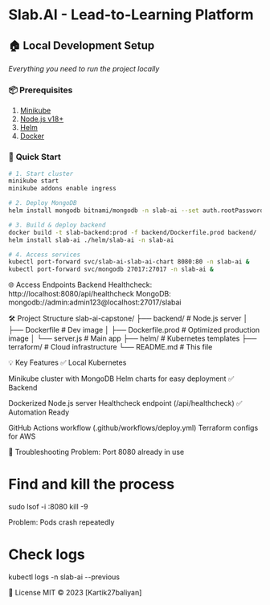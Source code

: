 # Slab.AI - Lead-to-Learning Platform

## 🏠 **Local Development Setup**  
*Everything you need to run the project locally*  

### 📦 **Prerequisites**  
1. [Minikube](https://minikube.sigs.k8s.io/docs/start/)  
2. [Node.js v18+](https://nodejs.org/)  
3. [Helm](https://helm.sh/docs/intro/install/)  
4. [Docker](https://docs.docker.com/get-docker/)  

### 🚀 **Quick Start**  
```bash
# 1. Start cluster
minikube start
minikube addons enable ingress

# 2. Deploy MongoDB
helm install mongodb bitnami/mongodb -n slab-ai --set auth.rootPassword=admin123

# 3. Build & deploy backend
docker build -t slab-backend:prod -f backend/Dockerfile.prod backend/
helm install slab-ai ./helm/slab-ai -n slab-ai

# 4. Access services
kubectl port-forward svc/slab-ai-slab-ai-chart 8080:80 -n slab-ai &
kubectl port-forward svc/mongodb 27017:27017 -n slab-ai &
```
🌐 Access Endpoints
Backend Healthcheck: http://localhost:8080/api/healthcheck
MongoDB: mongodb://admin:admin123@localhost:27017/slabai

🛠️ Project Structure
slab-ai-capstone/
├── backend/            # Node.js server
│   ├── Dockerfile      # Dev image
│   ├── Dockerfile.prod # Optimized production image
│   └── server.js       # Main app
├── helm/               # Kubernetes templates
├── terraform/          # Cloud infrastructure
└── README.md           # This file

💡 Key Features
✅ Local Kubernetes

Minikube cluster with MongoDB
Helm charts for easy deployment
✅ Backend

Dockerized Node.js server
Healthcheck endpoint (/api/healthcheck)
✅ Automation Ready

GitHub Actions workflow (.github/workflows/deploy.yml)
Terraform configs for AWS

🚧 Troubleshooting
Problem: Port 8080 already in use
# Find and kill the process
sudo lsof -i :8080
kill -9 <PID>

Problem: Pods crash repeatedly
# Check logs
kubectl logs -n slab-ai <pod-name> --previous

📜 License
MIT © 2023 [Kartik27baliyan]
 
